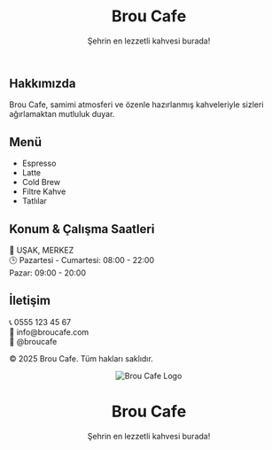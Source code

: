 <!DOCTYPE html>
<html lang="tr">
<head>
  <meta charset="UTF-8">
  <meta name="viewport" content="width=device-width, initial-scale=1">
  <title>Brou Cafe</title>
  <link href="https://fonts.googleapis.com/css2?family=Poppins:wght@300;600&display=swap" rel="stylesheet">
  <link rel="stylesheet" href="style.css">
</head>
<body>

  <header class="hero">
    <h1>Brou Cafe</h1>
    <p>Şehrin en lezzetli kahvesi burada!</p>
  </header>

  <section class="about">
    <h2>Hakkımızda</h2>
    <p>Brou Cafe, samimi atmosferi ve özenle hazırlanmış kahveleriyle sizleri ağırlamaktan mutluluk duyar.</p>
  </section>

  <section class="menu">
    <h2>Menü</h2>
    <ul>
      <li>Espresso</li>
      <li>Latte</li>
      <li>Cold Brew</li>
      <li>Filtre Kahve</li>
      <li>Tatlılar</li>
    </ul>
  </section>

  <section class="location">
    <h2>Konum & Çalışma Saatleri</h2>
    <p>📍 UŞAK, MERKEZ<br>
    🕒 Pazartesi - Cumartesi: 08:00 - 22:00<br>
    Pazar: 09:00 - 20:00</p>
  </section>

  <section class="contact">
    <h2>İletişim</h2>
    <p>📞 0555 123 45 67<br>
    📧 info@broucafe.com<br>
    📸 @broucafe</p>
  </section>

  <footer>
    <p>&copy; 2025 Brou Cafe. Tüm hakları saklıdır.</p>
  </footer>

</body>
</html>
<header class="hero">
  <img src="images/brou-logo.png" alt="Brou Cafe Logo" class="logo">
  <h1>Brou Cafe</h1>
  <p>Şehrin en lezzetli kahvesi burada!</p>
</header>

